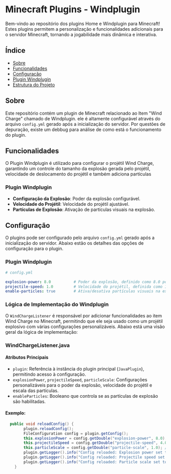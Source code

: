 # Minecraft Plugins - Windplugin

Bem-vindo ao repositório dos plugins Home e Windplugin para Minecraft! Estes plugins permitem a personalização e funcionalidades adicionais para o servidor Minecraft, tornando a jogabilidade mais dinâmica e interativa.

## Índice

- [Sobre](#sobre)
- [Funcionalidades](#funcionalidades)
- [Configuração](#configuração)
- [Plugin Windplugin](#plugin-Windplugin)
- [Estrutura do Projeto](#estrutura-do-projeto)

## Sobre

Este repositório contém um plugin de Minecraft relacionado ao Item "Wind Charge" chamado de Windplugin. ele é altamente configurável através do arquivo `config.yml` gerado após a inicialização do servidor.
Por questões de depuração, existe um debbug para análise de como está o funcionamento do plugin.

## Funcionalidades

O Plugin Windplugin é utilizado para configurar o projétil Wind Charge, garantindo um controle do tamanho da explosão gerada pelo projétil, velocidade de deslocamento do projétil e também adiciona partículas 

### Plugin Windplugin

- **Configuração da Explosão**: Poder da explosão configurável.
- **Velocidade do Projétil**: Velocidade do projétil ajustável.
- **Partículas de Explosão**: Ativação de partículas visuais na explosão.

## Configuração

O plugins pode ser configurado pelo arquivo `config.yml` gerado após a inicialização do servidor. Abaixo estão os detalhes das opções de configuração para o plugin.

### Plugin Windplugin
```yaml
# config.yml

explosion-power: 8.0          # Poder da explosão, definido como 8.0 por padrão
projectile-speed: 1.0         # Velocidade do projétil, definida como 1.0 por padrão
enable-particles: true        # Ativa/desativa partículas visuais na explosão
```

### Lógica de Implementação do Windplugin

O `WindChargeListener` é responsável por adicionar funcionalidades ao item Wind Charge no Minecraft, permitindo que ele seja usado como um projétil explosivo com várias configurações personalizáveis. Abaixo está uma visão geral da lógica de implementação:

### WindChargeListener.java

#### Atributos Principais

- `plugin`: Referência à instância do plugin principal (`JavaPlugin`), permitindo acesso à configuração.
- `explosionPower`, `projectileSpeed`, `particleScale`: Configurações personalizáveis para o poder da explosão, velocidade do projétil e escala das partículas.
- `enableParticles`: Booleano que controla se as partículas de explosão são habilitadas.

#### Exemplo:

```java
  public void reloadConfig() {
        plugin.reloadConfig();
        FileConfiguration config = plugin.getConfig();
        this.explosionPower = config.getDouble("explosion-power", 8.0);
        this.projectileSpeed = config.getDouble("projectile-speed", 4.0);
        this.particleScale = config.getDouble("particle-scale", 1.0); // Default scale is 1.0
        plugin.getLogger().info("Config reloaded: Explosion power set to: " + this.explosionPower);
        plugin.getLogger().info("Config reloaded: Projectile speed set to: " + this.projectileSpeed);
        plugin.getLogger().info("Config reloaded: Particle scale set to: " + this.particleScale);
    }
```
